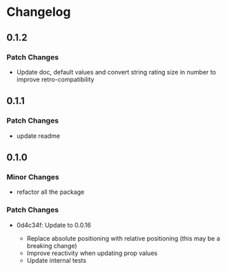 # Changelog

## 0.1.2

### Patch Changes

- Update doc, default values and convert string rating size in number to improve retro-compatibility

## 0.1.1

### Patch Changes

- update readme

## 0.1.0

### Minor Changes

- refactor all the package

### Patch Changes

- 0d4c34f: Update to 0.0.16

  - Replace absolute positioning with relative positioning (this may be a breaking change)
  - Improve reactivity when updating prop values
  - Update internal tests
